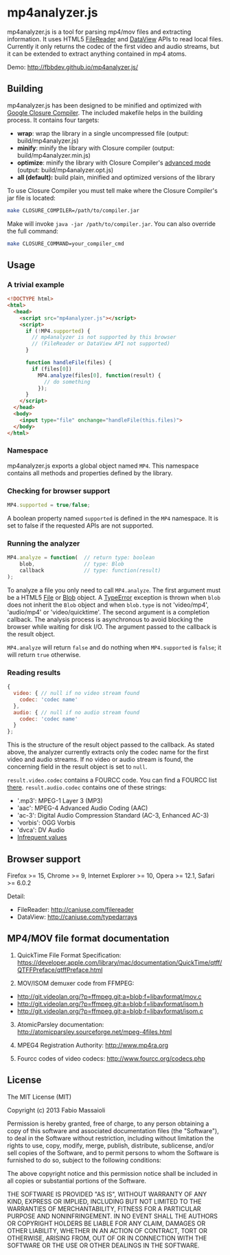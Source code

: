 mp4analyzer.js
==============

mp4analyzer.js is a tool for parsing mp4/mov files and extracting information.
It uses HTML5 [FileReader](http://developer.mozilla.org/en-US/docs/Web/API/FileReader) and
[DataView](http://developer.mozilla.org/en-US/docs/Web/API/DataView) APIs
to read local files. Currently it only returns the codec of the first
video and audio streams, but it can be extended to extract anything
contained in mp4 atoms.

Demo: http://fbbdev.github.io/mp4analyzer.js/

Building
--------

mp4analyzer.js has been designed to be minified and optimized with
[Google Closure Compiler](https://developers.google.com/closure/compiler/).
The included makefile helps in the building process. It contains four targets:

* __wrap__: wrap the library in a single uncompressed file (output: build/mp4analyzer.js)
* __minify__: minify the library with Closure compiler (output: build/mp4analyzer.min.js)
* __optimize__: minify the library with Closure Compiler's [advanced mode](https://developers.google.com/closure/compiler/docs/api-tutorial3) (output: build/mp4analyzer.opt.js)
* __all (default):__ build plain, minified and optimized versions of the library

To use Closure Compiler you must tell make where the Closure Compiler's
jar file is located:

```sh
make CLOSURE_COMPILER=/path/to/compiler.jar
```

Make will invoke ```java -jar /path/to/compiler.jar```. You can also
override the full command:

```sh
make CLOSURE_COMMAND=your_compiler_cmd
```

Usage
-----

### A trivial example

```html
<!DOCTYPE html>
<html>
  <head>
    <script src="mp4analyzer.js"></script>
    <script>
      if (!MP4.supported) {
        // mp4analyzer is not supported by this browser
        // (FileReader or DataView API not supported)
      }

      function handleFile(files) {
        if (files[0])
          MP4.analyze(files[0], function(result) {
            // do something
          });
      }
    </script>
  </head>
  <body>
    <input type="file" onchange="handleFile(this.files)">
  </body>
</html>
```

### Namespace

mp4analyzer.js exports a global object named ```MP4```. This namespace
contains all methods and properties defined by the library.

### Checking for browser support

```js
MP4.supported = true/false;
```

A boolean property named ```supported``` is defined in the ```MP4``` namespace.
It is set to false if the requested APIs are not supported.

### Running the analyzer

```js
MP4.analyze = function(  // return type: boolean
    blob,                // type: Blob
    callback             // type: function(result)
);
```

To analyze a file you only need to call ```MP4.analyze```. The first argument
must be a HTML5 [File](http://developer.mozilla.org/en-US/docs/Web/API/File) or
[Blob](http://developer.mozilla.org/en-US/docs/Web/API/Blob) object.
A [TypeError](http://developer.mozilla.org/en-US/docs/Web/JavaScript/Reference/Global_Objects/TypeError)
exception is thrown when ```blob``` does not inherit the ```Blob``` object
and when ```blob.type``` is not 'video/mp4', 'audio/mp4' or 'video/quicktime'.
The second argument is a completion callback. The analysis process is
asynchronous to avoid blocking the browser while waiting for disk I/O.
The argument passed to the callback is the result object.

```MP4.analyze``` will return ```false``` and do nothing when
```MP4.supported``` is ```false```; it will return ```true``` otherwise.

### Reading results

```js
{
  video: { // null if no video stream found
    codec: 'codec name'
  },
  audio: { // null if no audio stream found
    codec: 'codec name'
  }
};
```

This is the structure of the result object passed to the callback.
As stated above, the analyzer currently extracts only the codec name
for the first video and audio streams. If no video or audio stream is found,
the concerning field in the result object is set to ```null```.

```result.video.codec``` contains a FOURCC code. You can find a FOURCC list
[there](http://www.fourcc.org/codecs.php).
```result.audio.codec``` contains one of these strings:

* '.mp3': MPEG-1 Layer 3 (MP3)
* 'aac': MPEG-4 Advanced Audio Coding (AAC)
* 'ac-3': Digital Audio Compression Standard (AC-3, Enhanced AC-3)
* 'vorbis': OGG Vorbis
* 'dvca': DV Audio
* [Infrequent values](https://developer.apple.com/library/mac/documentation/quicktime/qtff/QTFFChap3/qtff3.html#//apple_ref/doc/uid/TP40000939-CH205-75770)

Browser support
---------------

Firefox >= 15, Chrome >= 9, Internet Explorer >= 10, Opera >= 12.1,
Safari >= 6.0.2

Detail:

* FileReader: http://caniuse.com/filereader
* DataView: http://caniuse.com/typedarrays

MP4/MOV file format documentation
---------------------------------

1. QuickTime File Format Specification: https://developer.apple.com/library/mac/documentation/QuickTime/qtff/QTFFPreface/qtffPreface.html

2. MOV/ISOM demuxer code from FFMPEG:
  -  http://git.videolan.org/?p=ffmpeg.git;a=blob;f=libavformat/mov.c
  -  http://git.videolan.org/?p=ffmpeg.git;a=blob;f=libavformat/isom.h
  -  http://git.videolan.org/?p=ffmpeg.git;a=blob;f=libavformat/isom.c

3. AtomicParsley documentation: http://atomicparsley.sourceforge.net/mpeg-4files.html

4. MPEG4 Registration Authority: http://www.mp4ra.org

5. Fourcc codes of video codecs: http://www.fourcc.org/codecs.php

License
-------

The MIT License (MIT)

Copyright (c) 2013 Fabio Massaioli

Permission is hereby granted, free of charge, to any person obtaining a copy of
this software and associated documentation files (the "Software"), to deal in
the Software without restriction, including without limitation the rights to
use, copy, modify, merge, publish, distribute, sublicense, and/or sell copies of
the Software, and to permit persons to whom the Software is furnished to do so,
subject to the following conditions:

The above copyright notice and this permission notice shall be included in all
copies or substantial portions of the Software.

THE SOFTWARE IS PROVIDED "AS IS", WITHOUT WARRANTY OF ANY KIND, EXPRESS OR
IMPLIED, INCLUDING BUT NOT LIMITED TO THE WARRANTIES OF MERCHANTABILITY, FITNESS
FOR A PARTICULAR PURPOSE AND NONINFRINGEMENT. IN NO EVENT SHALL THE AUTHORS OR
COPYRIGHT HOLDERS BE LIABLE FOR ANY CLAIM, DAMAGES OR OTHER LIABILITY, WHETHER
IN AN ACTION OF CONTRACT, TORT OR OTHERWISE, ARISING FROM, OUT OF OR IN
CONNECTION WITH THE SOFTWARE OR THE USE OR OTHER DEALINGS IN THE SOFTWARE.
